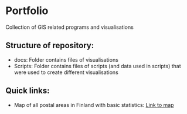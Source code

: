 # Portfolio
Collection of GIS related programs and visualisations

## Structure of repository:
  - docs: Folder contains files of visualisations
  - Scripts: Folder contains files of scripts (and data used in scripts) that were used to create different visualisations
## Quick links:
  - Map of all postal areas in Finland with basic statistics: [Link to map](https://mattikat.github.io/Portfolio/Postal_areas.html)
